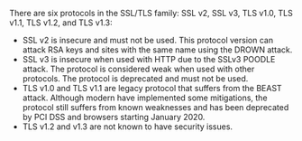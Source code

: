 There are six protocols in the SSL/TLS family: SSL v2, SSL v3, TLS v1.0, TLS v1.1, TLS v1.2, and TLS v1.3:

- SSL v2 is insecure and must not be used. This protocol version can attack RSA keys and sites with the same
  name using the DROWN attack.
- SSL v3 is insecure when used with HTTP due to the SSLv3 POODLE attack. The protocol is considered weak when used with
  other protocols. The protocol is deprecated and must not be used.
- TLS v1.0 and TLS v1.1 are legacy protocol that suffers from the BEAST attack. Although modern have implemented some
  mitigations, the protocol still suffers from known weaknesses and has been deprecated by PCI DSS and browsers starting
  January 2020.
- TLS v1.2 and v1.3 are not known to have security issues.
